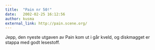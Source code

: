 ```yaml
---
title:  "Pain nr 50!"
date:   2002-02-25 16:12:56
author: kusma
external_link: http://pain.scene.org/
---
```

Jepp, den nyeste utgaven av Pain kom ut i går kveld, og diskmagget er
stappa med godt lesestoff.

